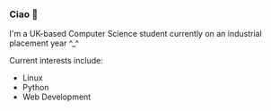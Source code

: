 ### Ciao 👋

I'm a UK-based Computer Science student currently on an industrial placement year ^_^

Current interests include:
  - Linux
  - Python
  - Web Development
